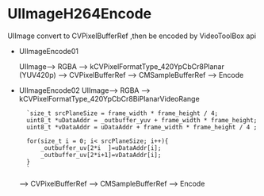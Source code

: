 # UIImageH264Encode
UIImage convert to CVPixelBufferRef ,then be encoded by VideoToolBox api

- UIImageEncode01
	
	UIImage--> RGBA --> kCVPixelFormatType_420YpCbCr8Planar (YUV420p) --> CVPixelBufferRef --> CMSampleBufferRef --> Encode


- UIImageEncode02
	UIImage--> RGBA --> kCVPixelFormatType_420YpCbCr8BiPlanarVideoRange 
	
		`size_t srcPlaneSize = frame_width * frame_height / 4;
		uint8_t *uDataAddr = _outbuffer_yuv + frame_width * frame_height;
		uint8_t *vDataAddr = uDataAddr + frame_width * frame_height / 4 ;

		for(size_t i = 0; i< srcPlaneSize; i++){
			_outbuffer_uv[2*i  ]=uDataAddr[i];
			_outbuffer_uv[2*i+1]=vDataAddr[i];
		}
		`
	--> CVPixelBufferRef --> CMSampleBufferRef --> Encode
